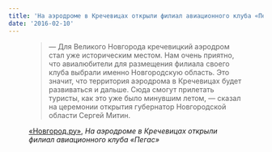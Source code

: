 ```yaml
---
title: 'На аэродроме в Кречевицах открыли филиал авиационного клуба «Пегас»'
date: '2016-02-10'
---
```


<figure>
  <blockquote
    cite="https://news.novgorod.ru/news/na-aerodrome-v-krechevicakh-otkryli-filial-aviacionnogo-kluba-pegas--152170.html">
    <p>
— Для Великого Новгорода кречевицкий аэродром стал уже историческим местом. Нам очень приятно, что авиалюбители для размещения филиала своего клуба выбрали именно Новгородскую область. Это значит, что территория аэродрома в Кречевицах будет развиваться и дальше. Сюда смогут прилетать туристы, как это уже было минувшим летом, — сказал на церемонии открытия губернатор Новгородской области Сергей Митин.
    </p>
  </blockquote>
  <figcaption><a href="https://news.novgorod.ru/news/na-aerodrome-v-krechevicakh-otkryli-filial-aviacionnogo-kluba-pegas--152170.html">«Новгород.ру»</a>,
    <cite>На аэродроме в Кречевицах открыли филиал авиационного клуба «Пегас»</cite>
  </figcaption>

</figure>

